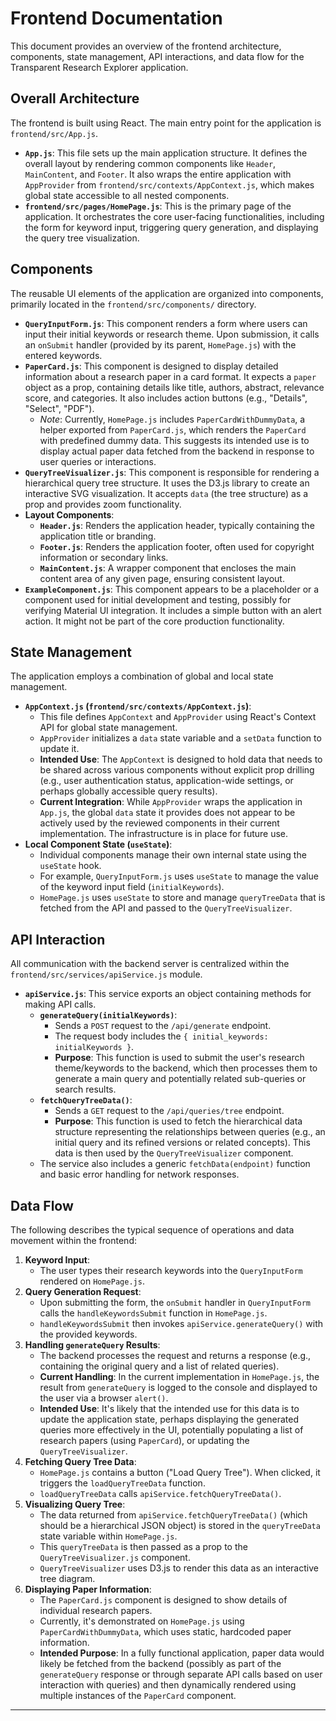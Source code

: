# Frontend Documentation

This document provides an overview of the frontend architecture, components, state management, API interactions, and data flow for the Transparent Research Explorer application.

## Overall Architecture

The frontend is built using React. The main entry point for the application is `frontend/src/App.js`.

-   **`App.js`**: This file sets up the main application structure. It defines the overall layout by rendering common components like `Header`, `MainContent`, and `Footer`. It also wraps the entire application with `AppProvider` from `frontend/src/contexts/AppContext.js`, which makes global state accessible to all nested components.
-   **`frontend/src/pages/HomePage.js`**: This is the primary page of the application. It orchestrates the core user-facing functionalities, including the form for keyword input, triggering query generation, and displaying the query tree visualization.

## Components

The reusable UI elements of the application are organized into components, primarily located in the `frontend/src/components/` directory.

-   **`QueryInputForm.js`**: This component renders a form where users can input their initial keywords or research theme. Upon submission, it calls an `onSubmit` handler (provided by its parent, `HomePage.js`) with the entered keywords.
-   **`PaperCard.js`**: This component is designed to display detailed information about a research paper in a card format. It expects a `paper` object as a prop, containing details like title, authors, abstract, relevance score, and categories. It also includes action buttons (e.g., "Details", "Select", "PDF").
    -   *Note*: Currently, `HomePage.js` includes `PaperCardWithDummyData`, a helper exported from `PaperCard.js`, which renders the `PaperCard` with predefined dummy data. This suggests its intended use is to display actual paper data fetched from the backend in response to user queries or interactions.
-   **`QueryTreeVisualizer.js`**: This component is responsible for rendering a hierarchical query tree structure. It uses the D3.js library to create an interactive SVG visualization. It accepts `data` (the tree structure) as a prop and provides zoom functionality.
-   **Layout Components**:
    -   **`Header.js`**: Renders the application header, typically containing the application title or branding.
    -   **`Footer.js`**: Renders the application footer, often used for copyright information or secondary links.
    -   **`MainContent.js`**: A wrapper component that encloses the main content area of any given page, ensuring consistent layout.
-   **`ExampleComponent.js`**: This component appears to be a placeholder or a component used for initial development and testing, possibly for verifying Material UI integration. It includes a simple button with an alert action. It might not be part of the core production functionality.

## State Management

The application employs a combination of global and local state management.

-   **`AppContext.js` (`frontend/src/contexts/AppContext.js`)**:
    -   This file defines `AppContext` and `AppProvider` using React's Context API for global state management.
    -   `AppProvider` initializes a `data` state variable and a `setData` function to update it.
    -   **Intended Use**: The `AppContext` is designed to hold data that needs to be shared across various components without explicit prop drilling (e.g., user authentication status, application-wide settings, or perhaps globally accessible query results).
    -   **Current Integration**: While `AppProvider` wraps the application in `App.js`, the global `data` state it provides does not appear to be actively used by the reviewed components in their current implementation. The infrastructure is in place for future use.
-   **Local Component State (`useState`)**:
    -   Individual components manage their own internal state using the `useState` hook.
    -   For example, `QueryInputForm.js` uses `useState` to manage the value of the keyword input field (`initialKeywords`).
    -   `HomePage.js` uses `useState` to store and manage `queryTreeData` that is fetched from the API and passed to the `QueryTreeVisualizer`.

## API Interaction

All communication with the backend server is centralized within the `frontend/src/services/apiService.js` module.

-   **`apiService.js`**: This service exports an object containing methods for making API calls.
    -   **`generateQuery(initialKeywords)`**:
        -   Sends a `POST` request to the `/api/generate` endpoint.
        -   The request body includes the `{ initial_keywords: initialKeywords }`.
        -   **Purpose**: This function is used to submit the user's research theme/keywords to the backend, which then processes them to generate a main query and potentially related sub-queries or search results.
    -   **`fetchQueryTreeData()`**:
        -   Sends a `GET` request to the `/api/queries/tree` endpoint.
        -   **Purpose**: This function is used to fetch the hierarchical data structure representing the relationships between queries (e.g., an initial query and its refined versions or related concepts). This data is then used by the `QueryTreeVisualizer` component.
    -   The service also includes a generic `fetchData(endpoint)` function and basic error handling for network responses.

## Data Flow

The following describes the typical sequence of operations and data movement within the frontend:

1.  **Keyword Input**:
    -   The user types their research keywords into the `QueryInputForm` rendered on `HomePage.js`.
2.  **Query Generation Request**:
    -   Upon submitting the form, the `onSubmit` handler in `QueryInputForm` calls the `handleKeywordsSubmit` function in `HomePage.js`.
    -   `handleKeywordsSubmit` then invokes `apiService.generateQuery()` with the provided keywords.
3.  **Handling `generateQuery` Results**:
    -   The backend processes the request and returns a response (e.g., containing the original query and a list of related queries).
    -   **Current Handling**: In the current implementation in `HomePage.js`, the result from `generateQuery` is logged to the console and displayed to the user via a browser `alert()`.
    -   **Intended Use**: It's likely that the intended use for this data is to update the application state, perhaps displaying the generated queries more effectively in the UI, potentially populating a list of research papers (using `PaperCard`), or updating the `QueryTreeVisualizer`.
4.  **Fetching Query Tree Data**:
    -   `HomePage.js` contains a button ("Load Query Tree"). When clicked, it triggers the `loadQueryTreeData` function.
    -   `loadQueryTreeData` calls `apiService.fetchQueryTreeData()`.
5.  **Visualizing Query Tree**:
    -   The data returned from `apiService.fetchQueryTreeData()` (which should be a hierarchical JSON object) is stored in the `queryTreeData` state variable within `HomePage.js`.
    -   This `queryTreeData` is then passed as a prop to the `QueryTreeVisualizer.js` component.
    -   `QueryTreeVisualizer` uses D3.js to render this data as an interactive tree diagram.
6.  **Displaying Paper Information**:
    -   The `PaperCard.js` component is designed to show details of individual research papers.
    -   Currently, it's demonstrated on `HomePage.js` using `PaperCardWithDummyData`, which uses static, hardcoded paper information.
    -   **Intended Purpose**: In a fully functional application, paper data would likely be fetched from the backend (possibly as part of the `generateQuery` response or through separate API calls based on user interaction with queries) and then dynamically rendered using multiple instances of the `PaperCard` component.
---

